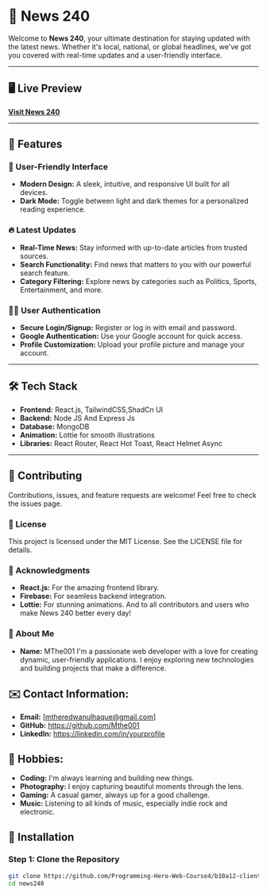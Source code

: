 # 🌟 News 240

Welcome to **News 240**, your ultimate destination for staying updated with the latest news. Whether it's local, national, or global headlines, we've got you covered with real-time updates and a user-friendly interface.

---

## 🖥️ Live Preview

[**Visit News 240**](https://news240-5b532.web.app/)

---

## 📌 Features

### 🚀 User-Friendly Interface
- **Modern Design:** A sleek, intuitive, and responsive UI built for all devices.
- **Dark Mode:** Toggle between light and dark themes for a personalized reading experience.

### 🔥 Latest Updates
- **Real-Time News:** Stay informed with up-to-date articles from trusted sources.
- **Search Functionality:** Find news that matters to you with our powerful search feature.
- **Category Filtering:** Explore news by categories such as Politics, Sports, Entertainment, and more.

### 🧑‍💻 User Authentication
- **Secure Login/Signup:** Register or log in with email and password.
- **Google Authentication:** Use your Google account for quick access.
- **Profile Customization:** Upload your profile picture and manage your account.

---

## 🛠️ Tech Stack

- **Frontend:** React.js, TailwindCSS,ShadCn UI
- **Backend:** Node JS And Express Js
- **Database:** MongoDB
- **Animation:** Lottie for smooth illustrations
- **Libraries:** React Router, React Hot Toast, React Helmet Async

---

## 🤝 Contributing
Contributions, issues, and feature requests are welcome!
Feel free to check the issues page.

### 📄 License
This project is licensed under the MIT License.
See the LICENSE file for details.

### 🌟 Acknowledgments
- **React.js:** For the amazing frontend library.
- **Firebase:** For seamless backend integration.
- **Lottie:** For stunning animations.
And to all contributors and users who make News 240 better every day!
### 👤 About Me
- **Name:** MThe001
I'm a passionate web developer with a love for creating dynamic, user-friendly applications. I enjoy exploring new technologies and building projects that make a difference.

## ✉️ Contact Information:
- **Email:** [mtheredwanulhaque@gmail.com]
- **GitHub:** https://github.com/Mthe001
- **LinkedIn:** https://linkedin.com/in/yourprofile
## 🧩 Hobbies:
- **Coding:** I'm always learning and building new things.
- **Photography:** I enjoy capturing beautiful moments through the lens.
- **Gaming:** A casual gamer, always up for a good challenge.
- **Music:** Listening to all kinds of music, especially indie rock and electronic.






## 🚧 Installation

### Step 1: Clone the Repository
```bash
git clone https://github.com/Programming-Hero-Web-Course4/b10a12-client-side-Mthe001.git
cd news240
